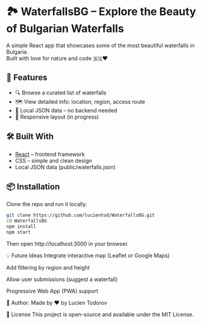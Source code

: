 # 🏞️ WaterfallsBG – Explore the Beauty of Bulgarian Waterfalls

A simple React app that showcases some of the most beautiful waterfalls in Bulgaria.  
Built with love for nature and code 🇧🇬❤️

## 🌟 Features

- 🔍 Browse a curated list of waterfalls
- 🗺️ View detailed info: location, region, access route
- 💾 Local JSON data – no backend needed
- 📱 Responsive layout (in progress)

## 🛠️ Built With

- [React](https://reactjs.org/) – frontend framework
- CSS – simple and clean design
- Local JSON data (public/waterfalls.json)

## 📦 Installation

Clone the repo and run it locally:

```bash
git clone https://github.com/lucientod/WaterfallsBG.git
cd WaterfallsBG
npm install
npm start
```
Then open http://localhost:3000 in your browser.

💡 Future Ideas
Integrate interactive map (Leaflet or Google Maps)

Add filtering by region and height

Allow user submissions (suggest a waterfall)

Progressive Web App (PWA) support

👤 Author:
Made by ❤️ by Lucien Todorov

📝 License
This project is open-source and available under the MIT License.
